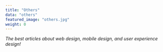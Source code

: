```yaml
---
title: "Others"
data: "others"
featured_image: "others.jpg"
weight: 0
---
```


_The best articles about web design, mobile design, and user experience design!_

